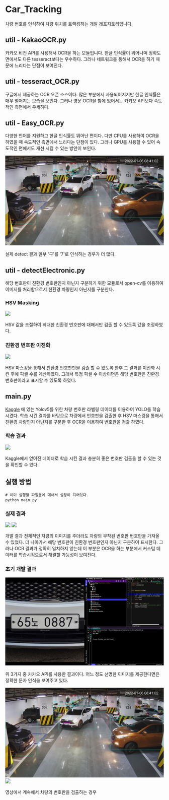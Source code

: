 # Car_Tracking

차량 번호를 인식하여 차량 위치를 트랙킹하는 개발 레포지토리입니다.

## util - KakaoOCR.py
카카오 비전 API를 사용해서 OCR을 하는 모듈입니다. 한글 인식률이 뛰어나며 정확도면에서도 다른 tesseract보다는 우수하다.
그러나 네트워크를 통해서 OCR을 하기 때문에 느리다는 단점이 보여진다.

## util - tesseract_OCR.py
구글에서 제공하는 OCR 오픈 소스이다. 많은 부분에서 사용되어지지만 한글 인식률은 매우 떨어지는 모습을 보인다. 그러나
영문 OCR을 함에 있어서는 카카오 API보다 속도적인 측면에서 우세하다.

## util - Easy_OCR.py
다양한 언어를 지원하고 한글 인식률도 뛰어난 편이다. 다만 CPU를 사용하여 OCR을 하였을 때 속도적인 측면에서 느리다는 단점이 있다.
그러나 GPU를 사용할 수 있어 속도적인 면에서도 개선 시킬 수 있는 방안이 보인다.

<img src="asset/217_best.jpg">

실제 detect 결과 일부 '구'를 '7'로 인식하는 경우가 더 많다.

## util - detectElectronic.py
해당 번호판이 친환경 번호판인지 아닌지 구분하기 위한 모듈로서 open-cv를 이용하여 이미지를 처리함으로서 친환경 차량인지 아닌지를 구분한다.

### HSV Masking
<img src="asset/picture2.png">

HSV 값을 조절하여 최대한 친환경 번호판에 대해서만 검출 할 수 있도록 값을 조정하였다.

### 친환경 번호판 이진화
<img src="asset/picture3.png">

HSV 마스킹을 통해서 친환경 번호판만을 검출 할 수 있도록 한후 그 결과를 이진화 시킨 후에 픽셀 수를 계산하였다. 그래서 특정 픽셀 수 이상이면은 해당 번호판은
친환경 번호판이라고 표시할 수 있도록 하였다.

## main.py
[Kaggle](https://www.kaggle.com/code/rkuo2000/yolov5-alpr) 에 있는 Yolov5를 위한 차량 번호판 라벨링 데이터를 이용하여 YOLO를 학습시켰다. 학습
시킨 결과를 바탕으로 차량에서 번호판을 검출한 후 HSV 마스킹을 통해서 친환경 차량인지 아닌지를 구분한 후 OCR을 이용하여 번호판을 검출 하였다.

### 학습 결과
<img src="asset/val_batch1_pred.jpg">

Kaggle에서 얻어진 데이터로 학습 시킨 결과 충분히 좋은 번호판 검출을 할 수 있는 것을 확인할 수 있다.

## 실행 방법
```jsunicoderegexp
# 이미 실행할 파일들에 대해서 설정이 되어있다.
python main.py
```

### 실제 결과
<img src="asset/picture4.png">
<img src="asset/picture1.png">

개발 결과 전체적인 차량의 이미지를 주더라도 차량의 부착된 번호판 번호만을 가져올 수 있었다. 더 나아가서 해당 번호판이 친환경 번호판인지 아닌지
구분하여 표시한다. 그러나 OCR 결과가 정확히 일치하지 않는데 이 부분은 OCR을 하는 부분에서 커스텀 데이터를 학습시킴으로서 해결할 가능성이 보여진다.

### 초기 개발 결과

<img src = "asset/65RH0887.png">

위 3가지 중 카카오 API를 사용한 결과이다. 어느 정도 선명한 이미지를 제공한다면은 정확한 문자 인식을 보여주고 있다.

<img src ="asset/217_best.jpg">
<img src = "asset/clip.gif">

영상에서 계속해서 차량의 번호판을 검출하는 경우

